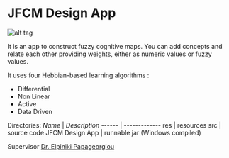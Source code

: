 # JFCM Design App
![alt tag](https://raw.githubusercontent.com/ziqushru/JFCM-Design-App/master/res/JFCM-LOGO.png)

It is an app to construct fuzzy cognitive maps. You can add concepts and relate each other providing weights, either as numeric values or fuzzy values.

It uses four Hebbian-based learning algorithms :
- Differential
- Non Linear
- Active
- Data Driven

Directories:
_Name_ | _Description_
------ | -------------
res | resources
src | source code
JFCM Design App | runnable jar (Windows compiled)

Supervisor [Dr. Elpiniki Papageorgiou](http://epapageorgiou.com)